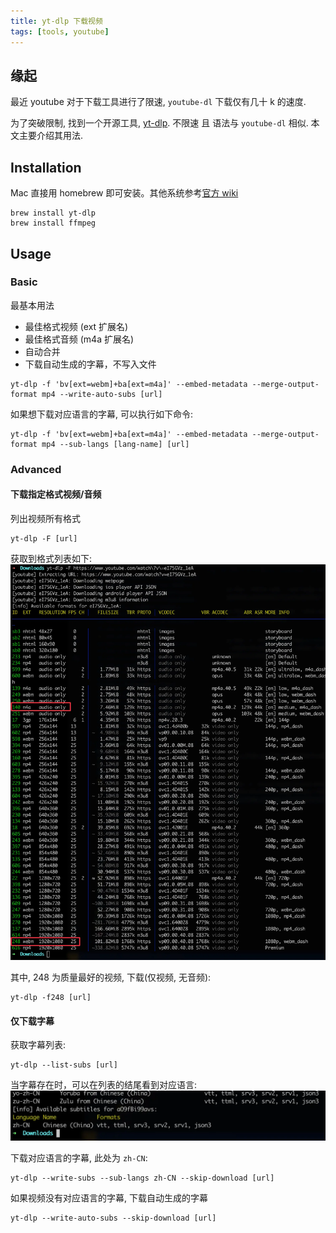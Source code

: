 ```yaml
---
title: yt-dlp 下载视频
tags: [tools, youtube]
---
```


## 缘起
最近 youtube 对于下载工具进行了限速, `youtube-dl` 下载仅有几十 k 的速度.  
  
为了突破限制, 找到一个开源工具, [yt-dlp](https://github.com/yt-dlp/yt-dlp). 不限速 且 语法与 `youtube-dl` 相似. 本文主要介绍其用法.

<!--truncate-->



## Installation
Mac 直接用 homebrew 即可安装。其他系统参考[官方 wiki](https://github.com/yt-dlp/yt-dlp/wiki/Installation)  
```shell
brew install yt-dlp
brew install ffmpeg
```

## Usage
### Basic
最基本用法
* 最佳格式视频 (ext 扩展名)
* 最佳格式音频 (m4a 扩展名)
* 自动合并
* 下载自动生成的字幕，不写入文件
```shell
yt-dlp -f 'bv[ext=webm]+ba[ext=m4a]' --embed-metadata --merge-output-format mp4 --write-auto-subs [url]
```

如果想下载对应语言的字幕, 可以执行如下命令:
```shell
yt-dlp -f 'bv[ext=webm]+ba[ext=m4a]' --embed-metadata --merge-output-format mp4 --sub-langs [lang-name] [url]
```

### Advanced

#### 下载指定格式视频/音频
列出视频所有格式
```shell
yt-dlp -F [url]
```
获取到格式列表如下:
![image](/img/blog/yt-dlp/format-list.webp)


其中, 248 为质量最好的视频, 下载(仅视频, 无音频):
```
yt-dlp -f248 [url]
```

#### 仅下载字幕
获取字幕列表: 
```shell
yt-dlp --list-subs [url]
```
当字幕存在时，可以在列表的结尾看到对应语言:
![image](/img/blog/yt-dlp/subtitle-list.webp)

下载对应语言的字幕, 此处为 `zh-CN`:  
```shell
yt-dlp --write-subs --sub-langs zh-CN --skip-download [url]
```



如果视频没有对应语言的字幕, 下载自动生成的字幕
```shell
yt-dlp --write-auto-subs --skip-download [url]
```
